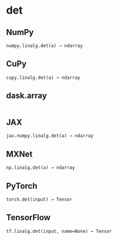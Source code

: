 # det

## NumPy

```
numpy.linalg.det(a) → ndarray
```

## CuPy

```
cupy.linalg.det(a) → ndarray
```

## dask.array

```

```

## JAX

```
jax.numpy.linalg.det(a) → ndarray
```

## MXNet

```
np.linalg.det(a) → ndarray
```

## PyTorch

```
torch.det(input) → Tensor
```

## TensorFlow

```
tf.linalg.det(input, name=None) → Tensor
```
